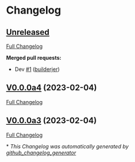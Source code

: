 # Changelog

## [Unreleased](https://github.com/OpenVoiceOS/ovos-PHAL-plugin-commonIOT/tree/HEAD)

[Full Changelog](https://github.com/OpenVoiceOS/ovos-PHAL-plugin-commonIOT/compare/V0.0.0a4...HEAD)

**Merged pull requests:**

- Dev [\#1](https://github.com/OpenVoiceOS/ovos-PHAL-plugin-commonIOT/pull/1) ([builderjer](https://github.com/builderjer))

## [V0.0.0a4](https://github.com/OpenVoiceOS/ovos-PHAL-plugin-commonIOT/tree/V0.0.0a4) (2023-02-04)

[Full Changelog](https://github.com/OpenVoiceOS/ovos-PHAL-plugin-commonIOT/compare/V0.0.0a3...V0.0.0a4)

## [V0.0.0a3](https://github.com/OpenVoiceOS/ovos-PHAL-plugin-commonIOT/tree/V0.0.0a3) (2023-02-04)

[Full Changelog](https://github.com/OpenVoiceOS/ovos-PHAL-plugin-commonIOT/compare/0572fc7d26ba2fa9b5c84e1afe1cdc868f2f3c41...V0.0.0a3)



\* *This Changelog was automatically generated by [github_changelog_generator](https://github.com/github-changelog-generator/github-changelog-generator)*

